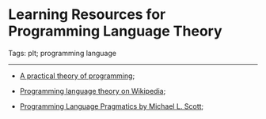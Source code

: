 # Learning Resources for Programming Language Theory
Tags: plt; programming language

------

* [A practical theory of programming](http://www.cs.toronto.edu/~hehner/aPToP/);

* [Programming language theory on Wikipedia](https://en.wikipedia.org/wiki/Programming_language_theory);

* [Programming Language Pragmatics by Michael L. Scott](http://book.douban.com/subject/3743526/);
